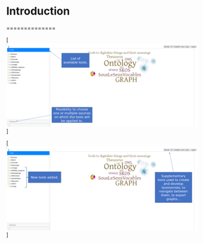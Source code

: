 # Introduction
==============

 [![Home page: right panel](img/home1.png)]

 [![Home page: tools](img/home2.png)]
